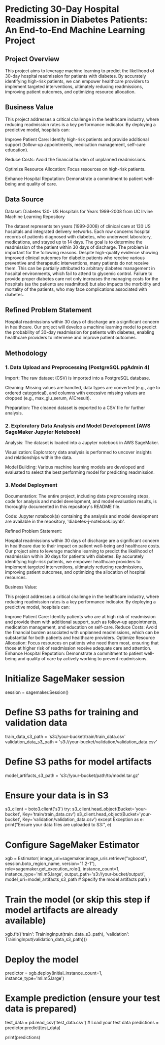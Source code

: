 # Predicting 30-Day Hospital Readmission in Diabetes Patients: An End-to-End Machine Learning Project

## Project Overview

This project aims to leverage machine learning to predict the likelihood of 30-day hospital readmission for patients with diabetes. By accurately identifying high-risk patients, we can empower healthcare providers to implement targeted interventions, ultimately reducing readmissions, improving patient outcomes, and optimizing resource allocation.

## Business Value

This project addresses a critical challenge in the healthcare industry, where reducing readmission rates is a key performance indicator. By deploying a predictive model, hospitals can:

Improve Patient Care: Identify high-risk patients and provide additional support (follow-up appointments, medication management, self-care education).

Reduce Costs: Avoid the financial burden of unplanned readmissions.

Optimize Resource Allocation: Focus resources on high-risk patients.

Enhance Hospital Reputation: Demonstrate a commitment to patient well-being and quality of care.

## Data Source

Dataset: Diabetes 130- US Hospitals for Years 1999-2008 from UC Irvine Machine Learning Repository

The dataset represents ten years (1999-2008) of clinical care at 130 US hospitals and integrated delivery networks. Each row concerns hospital records of patients diagnosed with diabetes, who underwent laboratory, medications, and stayed up to 14 days. The goal is to determine the readmission of the patient within 30 days of discharge. The problem is important for the following reasons. Despite high-quality evidence showing improved clinical outcomes for diabetic patients who receive various preventive and therapeutic interventions, many patients do not receive them. This can be partially attributed to arbitrary diabetes management in hospital environments, which fail to attend to glycemic control. Failure to provide proper diabetes care not only increases the managing costs for the hospitals (as the patients are readmitted) but also impacts the morbidity and mortality of the patients, who may face complications associated with diabetes.

## Refined Problem Statement

Hospital readmissions within 30 days of discharge are a significant concern in healthcare. Our project will develop a machine learning model to predict the probability of 30-day readmission for patients with diabetes, enabling healthcare providers to intervene and improve patient outcomes.

## Methodology

### 1. Data Upload and Preprocessing (PostgreSQL pgAdmin 4)

Import: The raw dataset (CSV) is imported into a PostgreSQL database.

Cleaning: Missing values are handled, data types are converted (e.g., age to ordered categorical), and columns with excessive missing values are dropped (e.g., max_glu_serum, A1Cresult).

Preparation: The cleaned dataset is exported to a CSV file for further analysis.

### 2. Exploratory Data Analysis and Model Development (AWS SageMaker Jupyter Notebook)

Analysis: The dataset is loaded into a Jupyter notebook in AWS SageMaker.

Visualization: Exploratory data analysis is performed to uncover insights and relationships within the data.

Model Building: Various machine learning models are developed and evaluated to select the best performing model for predicting readmission.

### 3. Model Deployment 

Documentation: The entire project, including data preprocessing steps, code for analysis and model development, and model evaluation results, is thoroughly documented in this repository's README file.

Code: Jupyter notebook(s) containing the analysis and model development are available in the repository, 'diabetes-j-notebook.ipynb'.

Refined Problem Statement:

Hospital readmissions within 30 days of discharge are a significant concern in healthcare due to their impact on patient well-being and healthcare costs. Our project aims to leverage machine learning to predict the likelihood of readmission within 30 days for patients with diabetes. By accurately identifying high-risk patients, we empower healthcare providers to implement targeted interventions, ultimately reducing readmissions, improving patient outcomes, and optimizing the allocation of hospital resources.

Business Value:

This project addresses a critical challenge in the healthcare industry, where reducing readmission rates is a key performance indicator. By deploying a predictive model, hospitals can:

Improve Patient Care: Identify patients who are at high risk of readmission and provide them with additional support, such as follow-up appointments, medication management, and education on self-care.
Reduce Costs: Avoid the financial burden associated with unplanned readmissions, which can be substantial for both patients and healthcare providers.
Optimize Resource Allocation: Focus resources on patients who need them most, ensuring that those at higher risk of readmission receive adequate care and attention.
Enhance Hospital Reputation: Demonstrate a commitment to patient well-being and quality of care by actively working to prevent readmissions.



# Initialize SageMaker session
session = sagemaker.Session()

# Define S3 paths for training and validation data
train_data_s3_path = 's3://your-bucket/train/train_data.csv'
validation_data_s3_path = 's3://your-bucket/validation/validation_data.csv'

# Define S3 paths for model artifacts
model_artifacts_s3_path = 's3://your-bucket/path/to/model.tar.gz'

# Ensure your data is in S3
s3_client = boto3.client('s3')
try:
    s3_client.head_object(Bucket='your-bucket', Key='train/train_data.csv')
    s3_client.head_object(Bucket='your-bucket', Key='validation/validation_data.csv')
except Exception as e:
    print("Ensure your data files are uploaded to S3:", e)

# Configure SageMaker Estimator
xgb = Estimator(
    image_uri=sagemaker.image_uris.retrieve("xgboost", session.boto_region_name, version="1.2-1"),
    role=sagemaker.get_execution_role(),
    instance_count=1,
    instance_type='ml.m5.large',
    output_path='s3://your-bucket/output/',
    model_uri=model_artifacts_s3_path  # Specify the model artifacts path
)

# Train the model (or skip this step if model artifacts are already available)
xgb.fit({'train': TrainingInput(train_data_s3_path), 'validation': TrainingInput(validation_data_s3_path)})

# Deploy the model
predictor = xgb.deploy(initial_instance_count=1, instance_type='ml.m5.large')

# Example prediction (ensure your test data is prepared)
test_data = pd.read_csv('test_data.csv')  # Load your test data
predictions = predictor.predict(test_data)

print(predictions)
